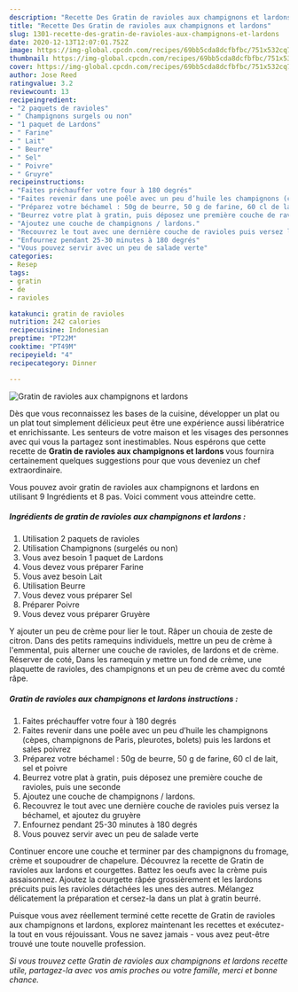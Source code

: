 ```yaml
---
description: "Recette Des Gratin de ravioles aux champignons et lardons"
title: "Recette Des Gratin de ravioles aux champignons et lardons"
slug: 1301-recette-des-gratin-de-ravioles-aux-champignons-et-lardons
date: 2020-12-13T12:07:01.752Z
image: https://img-global.cpcdn.com/recipes/69bb5cda8dcfbfbc/751x532cq70/gratin-de-ravioles-aux-champignons-et-lardons-photo-principale-de-la-recette.jpg
thumbnail: https://img-global.cpcdn.com/recipes/69bb5cda8dcfbfbc/751x532cq70/gratin-de-ravioles-aux-champignons-et-lardons-photo-principale-de-la-recette.jpg
cover: https://img-global.cpcdn.com/recipes/69bb5cda8dcfbfbc/751x532cq70/gratin-de-ravioles-aux-champignons-et-lardons-photo-principale-de-la-recette.jpg
author: Jose Reed
ratingvalue: 3.2
reviewcount: 13
recipeingredient:
- "2 paquets de ravioles"
- " Champignons surgels ou non"
- "1 paquet de Lardons"
- " Farine"
- " Lait"
- " Beurre"
- " Sel"
- " Poivre"
- " Gruyre"
recipeinstructions:
- "Faites préchauffer votre four à 180 degrés"
- "Faites revenir dans une poêle avec un peu d’huile les champignons (cèpes, champignons de Paris, pleurotes, bolets) puis les lardons et sales poivrez"
- "Préparez votre béchamel : 50g de beurre, 50 g de farine, 60 cl de lait, sel et poivre"
- "Beurrez votre plat à gratin, puis déposez une première couche de ravioles, puis une seconde"
- "Ajoutez une couche de champignons / lardons."
- "Recouvrez le tout avec une dernière couche de ravioles puis versez la béchamel, et ajoutez du gruyère"
- "Enfournez pendant 25-30 minutes à 180 degrés"
- "Vous pouvez servir avec un peu de salade verte"
categories:
- Resep
tags:
- gratin
- de
- ravioles

katakunci: gratin de ravioles 
nutrition: 242 calories
recipecuisine: Indonesian
preptime: "PT22M"
cooktime: "PT49M"
recipeyield: "4"
recipecategory: Dinner

---
```



![Gratin de ravioles aux champignons et lardons](https://img-global.cpcdn.com/recipes/69bb5cda8dcfbfbc/751x532cq70/gratin-de-ravioles-aux-champignons-et-lardons-photo-principale-de-la-recette.jpg)

Dès que vous reconnaissez les bases de la cuisine, développer un plat ou un plat tout simplement délicieux peut être une expérience aussi libératrice et enrichissante. Les senteurs de votre maison et les visages des personnes avec qui vous la partagez sont inestimables. Nous espérons que cette recette de <strong> Gratin de ravioles aux champignons et lardons </strong> vous fournira certainement quelques suggestions pour que vous deveniez un chef extraordinaire.

<!--inarticleads1-->

Vous pouvez avoir gratin de ravioles aux champignons et lardons en utilisant 9 Ingrédients et 8 pas. Voici comment vous atteindre cette.

##### Ingrédients de gratin de ravioles aux champignons et lardons :

1. Utilisation 2 paquets de ravioles
1. Utilisation  Champignons (surgelés ou non)
1. Vous avez besoin 1 paquet de Lardons
1. Vous devez vous préparer  Farine
1. Vous avez besoin  Lait
1. Utilisation  Beurre
1. Vous devez vous préparer  Sel
1. Préparer  Poivre
1. Vous devez vous préparer  Gruyère


Y ajouter un peu de crème pour lier le tout. Râper un chouia de zeste de citron. Dans des petits ramequins individuels, mettre un peu de crème à l&#39;emmental, puis alterner une couche de ravioles, de lardons et de crème. Réserver de coté, Dans les ramequin y mettre un fond de crème, une plaquette de ravioles, des champignons et un peu de crème avec du comté râpe. 

<!--inarticleads2-->

##### Gratin de ravioles aux champignons et lardons instructions :

1. Faites préchauffer votre four à 180 degrés
1. Faites revenir dans une poêle avec un peu d’huile les champignons (cèpes, champignons de Paris, pleurotes, bolets) puis les lardons et sales poivrez
1. Préparez votre béchamel : 50g de beurre, 50 g de farine, 60 cl de lait, sel et poivre
1. Beurrez votre plat à gratin, puis déposez une première couche de ravioles, puis une seconde
1. Ajoutez une couche de champignons / lardons.
1. Recouvrez le tout avec une dernière couche de ravioles puis versez la béchamel, et ajoutez du gruyère
1. Enfournez pendant 25-30 minutes à 180 degrés
1. Vous pouvez servir avec un peu de salade verte


Continuer encore une couche et terminer par des champignons du fromage, crème et soupoudrer de chapelure. Découvrez la recette de Gratin de ravioles aux lardons et courgettes. Battez les oeufs avec la crème puis assaisonnez. Ajoutez la courgette râpée grossièrement et les lardons précuits puis les ravioles détachées les unes des autres. Mélangez délicatement la préparation et cersez-la dans un plat à gratin beurré. 

<!--inarticleads1-->

<p>
Puisque vous avez réellement terminé cette recette de Gratin de ravioles aux champignons et lardons, explorez maintenant les recettes et exécutez-la tout en vous réjouissant. Vous ne savez jamais - vous avez peut-être trouvé une toute nouvelle profession.
</p>

<p>
<i>Si vous trouvez cette Gratin de ravioles aux champignons et lardons recette utile, partagez-la avec vos amis proches ou votre famille, merci et bonne chance.</i>
</p>
